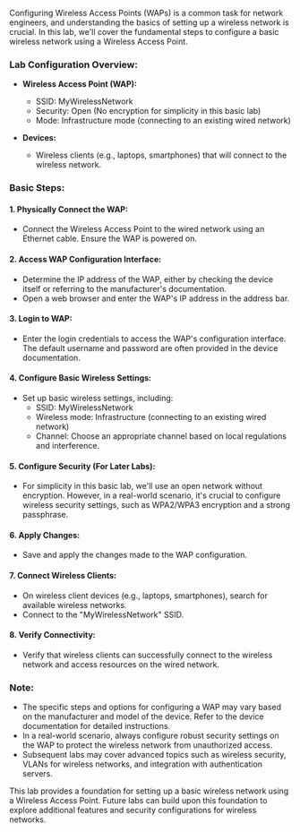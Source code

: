 Configuring Wireless Access Points (WAPs) is a common task for network engineers, and understanding the basics of setting up a wireless network is crucial. In this lab, we'll cover the fundamental steps to configure a basic wireless network using a Wireless Access Point.

### Lab Configuration Overview:

- **Wireless Access Point (WAP):**
  - SSID: MyWirelessNetwork
  - Security: Open (No encryption for simplicity in this basic lab)
  - Mode: Infrastructure mode (connecting to an existing wired network)

- **Devices:**
  - Wireless clients (e.g., laptops, smartphones) that will connect to the wireless network.

### Basic Steps:

#### 1. **Physically Connect the WAP:**
   - Connect the Wireless Access Point to the wired network using an Ethernet cable. Ensure the WAP is powered on.

#### 2. **Access WAP Configuration Interface:**
   - Determine the IP address of the WAP, either by checking the device itself or referring to the manufacturer's documentation.
   - Open a web browser and enter the WAP's IP address in the address bar.

#### 3. **Login to WAP:**
   - Enter the login credentials to access the WAP's configuration interface. The default username and password are often provided in the device documentation.

#### 4. **Configure Basic Wireless Settings:**
   - Set up basic wireless settings, including:
     - SSID: MyWirelessNetwork
     - Wireless mode: Infrastructure (connecting to an existing wired network)
     - Channel: Choose an appropriate channel based on local regulations and interference.

#### 5. **Configure Security (For Later Labs):**
   - For simplicity in this basic lab, we'll use an open network without encryption. However, in a real-world scenario, it's crucial to configure wireless security settings, such as WPA2/WPA3 encryption and a strong passphrase.

#### 6. **Apply Changes:**
   - Save and apply the changes made to the WAP configuration.

#### 7. **Connect Wireless Clients:**
   - On wireless client devices (e.g., laptops, smartphones), search for available wireless networks.
   - Connect to the "MyWirelessNetwork" SSID.

#### 8. **Verify Connectivity:**
   - Verify that wireless clients can successfully connect to the wireless network and access resources on the wired network.

### Note:
- The specific steps and options for configuring a WAP may vary based on the manufacturer and model of the device. Refer to the device documentation for detailed instructions.
- In a real-world scenario, always configure robust security settings on the WAP to protect the wireless network from unauthorized access.
- Subsequent labs may cover advanced topics such as wireless security, VLANs for wireless networks, and integration with authentication servers.

This lab provides a foundation for setting up a basic wireless network using a Wireless Access Point. Future labs can build upon this foundation to explore additional features and security configurations for wireless networks.
